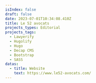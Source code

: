 ```yaml
---
isIndex: false
draft: false
date: 2023-07-01T10:34:08.410Z
title: Le 52 avocats
projects_types: Editorial
projects_tags:
  - Lawyerify
  - Hugolify
  - Hugo
  - Decap CMS
  - Bootstrap
  - SASS
datas:
  - title: Website
    text: https://www.le52-avocats.com/
---
```

